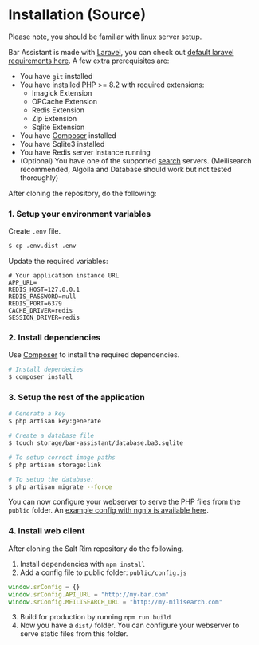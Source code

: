 # Installation (Source)

Please note, you should be familiar with linux server setup.

Bar Assistant is made with [Laravel](https://laravel.com), you can check out [default laravel requirements here](https://laravel.com/docs/deployment). A few extra prerequisites are:

- You have `git` installed
- You have installed PHP >= 8.2 with required extensions:
    - Imagick Extension
    - OPCache Extension
    - Redis Extension
    - Zip Extension
    - Sqlite Extension
- You have [Composer](https://getcomposer.org) installed
- You have Sqlite3 installed
- You have Redis server instance running
- (Optional) You have one of the supported [search](https://laravel.com/docs/10.x/scout) servers. (Meilisearch recommended, Algoila and Database should work but not tested thoroughly)

After cloning the repository, do the following:

### 1. Setup your environment variables

Create `.env` file.

``` bash
$ cp .env.dist .env
```
Update the required variables:

``` env title=".env"
# Your application instance URL
APP_URL=
REDIS_HOST=127.0.0.1
REDIS_PASSWORD=null
REDIS_PORT=6379
CACHE_DRIVER=redis
SESSION_DRIVER=redis
```

### 2. Install dependencies

Use [Composer](https://getcomposer.org) to install the required dependencies.

``` bash
# Install dependecies
$ composer install
```

### 3. Setup the rest of the application

``` bash
# Generate a key
$ php artisan key:generate

# Create a database file
$ touch storage/bar-assistant/database.ba3.sqlite

# To setup correct image paths
$ php artisan storage:link

# To setup the database:
$ php artisan migrate --force
```

You can now configure your webserver to serve the PHP files from the `public` folder. An [example config with ngnix is available here](https://laravel.com/docs/deployment#nginx).

### 4. Install web client

After cloning the Salt Rim repository do the following.

1. Install dependencies with `npm install`
2. Add a config file to public folder: `public/config.js`
```js
window.srConfig = {}
window.srConfig.API_URL = "http://my-bar.com"
window.srConfig.MEILISEARCH_URL = "http://my-milisearch.com"
```
3. Build for production by running `npm run build`
4. Now you have a `dist/` folder. You can configure your webserver to serve static files from this folder.
